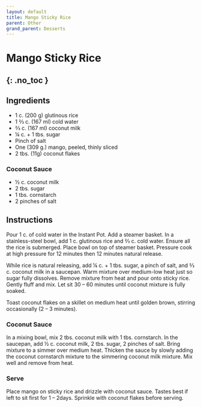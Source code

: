 ```yaml
---
layout: default
title: Mango Sticky Rice
parent: Other
grand_parent: Desserts
---
```


# Mango Sticky Rice
{: .no_toc }
---

## Ingredients

<ul>
	<li>1 c. (200 g) glutinous rice</li>
	<li>1 ⅔ c. (167 ml) cold water</li>
	<li>⅔ c. (167 ml) coconut milk</li>
	<li>¼ c. + 1 tbs. sugar</li>
	<li>Pinch of salt</li>
	<li>One (309 g.) mango, peeled, thinly sliced</li>
	<li>2 tbs. (11g) coconut flakes</li>
</ul>

### Coconut Sauce

<ul>
	<li>½ c. coconut milk</li>
	<li>2 tbs. sugar</li>
	<li>1 tbs. cornstarch</li>
	<li>2 pinches of salt</li>
</ul>

## Instructions
Pour 1 c. of cold water in the Instant Pot. Add a steamer basket. In a stainless-steel bowl, add 1 c. glutinous rice and ⅔ c. cold water. Ensure all the rice is submerged. Place bowl on top of steamer basket. Pressure cook at high pressure for 12 minutes then 12 minutes natural release.

While rice is natural releasing, add ¼ c. + 1 tbs. sugar, a pinch of salt, and ⅔ c. coconut milk in a saucepan. Warm mixture over medium-low heat just so sugar fully dissolves. Remove mixture from heat and pour onto sticky rice. Gently fluff and mix. Let sit 30 – 60 minutes until coconut mixture is fully soaked.

Toast coconut flakes on a skillet on medium heat until golden brown, stirring occasionally (2 – 3 minutes).

### Coconut Sauce

In a mixing bowl, mix 2 tbs. coconut milk with 1 tbs. cornstarch. In the saucepan, add ½ c. coconut milk, 2 tbs. sugar, 2 pinches of salt. Bring mixture to a simmer over medium heat. Thicken the sauce by slowly adding the coconut cornstarch mixture to the simmering coconut milk mixture. Mix well and remove from heat.

### Serve

Place mango on sticky rice and drizzle with coconut sauce. Tastes best if left to sit first for 1 – 2days. Sprinkle with coconut flakes before serving.